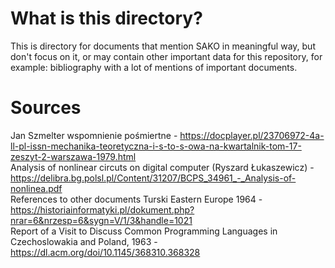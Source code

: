# What is this directory?
This is directory for documents that mention SAKO in meaningful way, but don't focus on it, or may contain other important data for this repository, for example: bibliography with a lot of mentions of important documents.
# Sources
Jan Szmelter wspomnienie pośmiertne - https://docplayer.pl/23706972-4a-ll-pl-issn-mechanika-teoretyczna-i-s-to-s-owa-na-kwartalnik-tom-17-zeszyt-2-warszawa-1979.html<br>
Analysis of nonlinear circuts on digital computer (Ryszard Łukaszewicz) - https://delibra.bg.polsl.pl/Content/31207/BCPS_34961_-_Analysis-of-nonlinea.pdf<br>
References to other documents Turski Eastern Europe 1964 - https://historiainformatyki.pl/dokument.php?nrar=6&nrzesp=6&sygn=V/1/3&handle=1021<br>
Report of a Visit to Discuss Common Programming Languages in Czechoslowakia and Poland, 1963 - https://dl.acm.org/doi/10.1145/368310.368328
